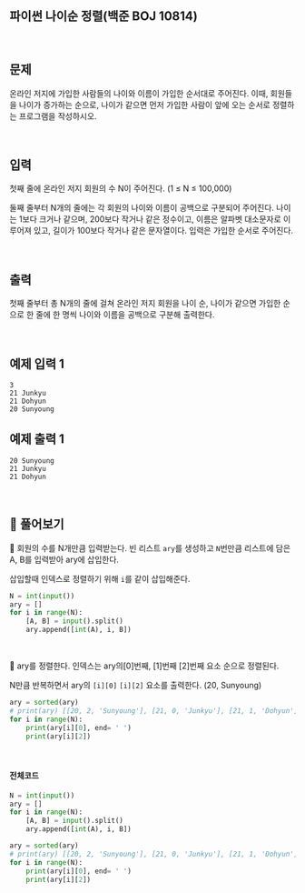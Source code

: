## 파이썬 나이순 정렬(백준 BOJ 10814)

<br>

## 문제

온라인 저지에 가입한 사람들의 나이와 이름이 가입한 순서대로 주어진다. 이때, 회원들을 나이가 증가하는 순으로, 나이가 같으면 먼저 가입한 사람이 앞에 오는 순서로 정렬하는 프로그램을 작성하시오.

<br>

## 입력

첫째 줄에 온라인 저지 회원의 수 N이 주어진다. (1 ≤ N ≤ 100,000)

둘째 줄부터 N개의 줄에는 각 회원의 나이와 이름이 공백으로 구분되어 주어진다. 나이는 1보다 크거나 같으며, 200보다 작거나 같은 정수이고, 이름은 알파벳 대소문자로 이루어져 있고, 길이가 100보다 작거나 같은 문자열이다. 입력은 가입한 순서로 주어진다.

<br>

## 출력

첫째 줄부터 총 N개의 줄에 걸쳐 온라인 저지 회원을 나이 순, 나이가 같으면 가입한 순으로 한 줄에 한 명씩 나이와 이름을 공백으로 구분해 출력한다.

<br>

## 예제 입력 1 

```
3
21 Junkyu
21 Dohyun
20 Sunyoung
```

## 예제 출력 1 

```
20 Sunyoung
21 Junkyu
21 Dohyun
```

<br>

## 📝 풀어보기

📌 회원의 수를 N개만큼 입력받는다. 빈 리스트 `ary`를 생성하고 `N`번만큼 리스트에 담은 A, B를 입력받아 ary에 삽입한다.

삽입할때 인덱스로 정렬하기 위해 `i`를 같이 삽입해준다.

``` python
N = int(input())
ary = []
for i in range(N):
    [A, B] = input().split()
    ary.append([int(A), i, B])
```

<br>

📌 ary를 정렬한다. 인덱스는 ary의[0]번째, [1]번째 [2]번째 요소 순으로 정렬된다.

N만큼 반복하면서 ary의 `[i][0]` `[i][2]` 요소를 출력한다. (20, Sunyoung)

``` python
ary = sorted(ary)
# print(ary) [[20, 2, 'Sunyoung'], [21, 0, 'Junkyu'], [21, 1, 'Dohyun']]
for i in range(N):
    print(ary[i][0], end= ' ')
    print(ary[i][2])
```

<br>

#### 전체코드 

``` python
N = int(input())
ary = []
for i in range(N):
    [A, B] = input().split()
    ary.append([int(A), i, B])

ary = sorted(ary)
# print(ary) [[20, 2, 'Sunyoung'], [21, 0, 'Junkyu'], [21, 1, 'Dohyun']]
for i in range(N):
    print(ary[i][0], end= ' ')
    print(ary[i][2])
```

